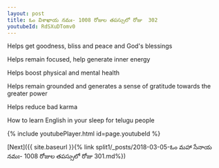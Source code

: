 ```yaml
---
layout: post
title: ఓం విశాఖాయ నమః- 1008 రోజుల తపస్సులో రోజు  302
youtubeId: RdSXuDTomv0
---
```

 
 
Helps get goodness, bliss and peace and God's blessings
 
Helps remain focused, help generate inner energy 
 
Helps boost physical and mental health 
 
Helps remain grounded and generates a sense of gratitude towards the greater power 
 
Helps reduce bad karma
 
How to learn English in your sleep for telugu people
 
 
 
 


{% include youtubePlayer.html id=page.youtubeId %}
 
[Next]({{ site.baseurl }}{% link split1/_posts/2018-03-05-ఓం మహా సేనాయ నమః- 1008 రోజుల తపస్సులో రోజు  301.md%})
 
